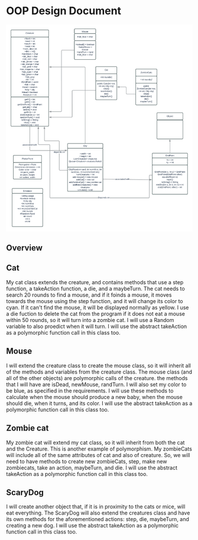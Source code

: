 # OOP Design Document

![](UML.png)


## Overview

## Cat
My cat class extends the creature, and contains methods that use a step function, a takeAction function, a die, and a maybeTurn. The cat needs to search 20 rounds to find a mouse, and if it foinds a mouse, it moves towards the mouse using the step function, and it will change its color to cyan. If it can't find the mouse, it will be displayed normally as yellow. I use a die fuction to delete the cat from the program if it does not eat a mouse within 50 rounds, so it will turn into a zombie cat. I will use a Random variable to also proedict when it will turn. I will use the abstract takeAction as a polymorphic function call in this class too.
## Mouse
I will extend the creature class to create the mouse class, so it will inherit all of the methods and variables from the creature class. The mouse class (and all of the other objects) are polymorphic calls of the creature. the methods that I will have are isDead, newMouse, randTurn. I will also set my color to be blue, as specified in the requirements. I will use these methods to calculate when the mouse should produce a new baby, when the mouse should die, when it turns, and its color.  I will use the abstract takeAction as a polymorphic function call in this class too.

## Zombie cat
My zombie cat will extend my cat class, so it will inherit from both the cat and the Creature. This is another example of polymorphism. My zombieCats will include all of the same attributes of cat and also of creature. So, we will need to have methods to create new zombieCats, step, make new zombiecats, take an action, maybeTurn, and die. I will use the abstract takeAction as a polymorphic function call in this class too.

## ScaryDog
I will create another object that, if it is in proximity to the cats or mice, will eat everything. The ScaryDog will also extend the creatures class and have its own methods for the aforementioned actions: step, die, maybeTurn, and creating a new dog. I will use the abstract takeAction as a polymorphic function call in this class too.
